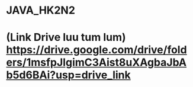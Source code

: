 # JAVA_HK2N2
# (Link Drive luu tum lum) https://drive.google.com/drive/folders/1msfpJlgimC3Aist8uXAgbaJbAb5d6BAi?usp=drive_link
